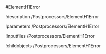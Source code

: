 <!-- MOOSE Object Documentation Stub: Remove this when content is added. -->
#ElementH1Error

!description /Postprocessors/ElementH1Error

!parameters /Postprocessors/ElementH1Error

!inputfiles /Postprocessors/ElementH1Error

!childobjects /Postprocessors/ElementH1Error
